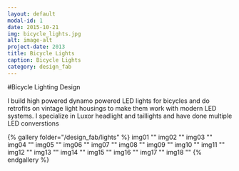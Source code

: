 ```yaml
---
layout: default
modal-id: 1
date: 2015-10-21
img: bicycle_lights.jpg
alt: image-alt
project-date: 2013
title: Bicycle Lights
caption: Bicycle Lights
category: design_fab
---
```

#Bicycle Lighting Design

I build high powered dynamo powered LED lights for bicycles and do retrofits on vintage light housings to make them work with modern LED systems. I specialize in Luxor headlight and taillights and have done multiple LED converstions 

{% gallery folder="/design_fab/lights" %}
    img01 ""
    img02 ""
    img03 ""
    img04 ""
    img05 ""
    img06 ""
    img07 ""
    img08 ""
    img09 ""
    img10 ""
    img11 ""
    img12 ""
    img13 ""
    img14 ""
    img15 ""
    img16 ""
    img17 ""
    img18 ""
{% endgallery %}